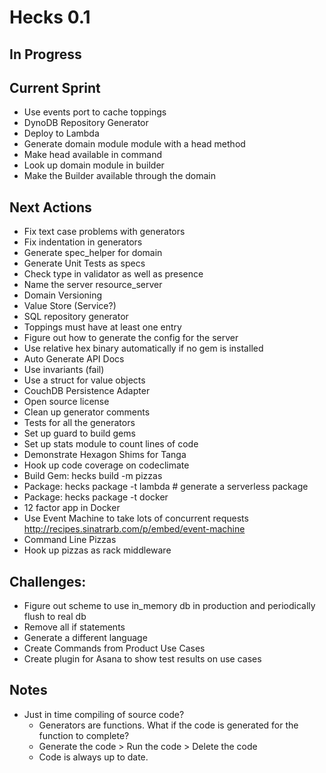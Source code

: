 # Hecks 0.1

## In Progress

## Current Sprint
* Use events port to cache toppings
* DynoDB Repository Generator
* Deploy to Lambda
* Generate domain module module with a head method
* Make head available in command
* Look up domain module in builder
* Make the Builder available through the domain

## Next Actions
* Fix text case problems with generators
* Fix indentation in generators
* Generate spec_helper for domain
* Generate Unit Tests as specs
* Check type in validator as well as presence
* Name the server resource_server
* Domain Versioning
* Value Store (Service?)
* SQL repository generator
* Toppings must have at least one entry
* Figure out how to generate the config for the server
* Use relative hex binary automatically if no gem is installed
* Auto Generate API Docs
* Use invariants (fail)
* Use a struct for value objects
* CouchDB Persistence Adapter
* Open source license
* Clean up generator comments
* Tests for all the generators
* Set up guard to build gems
* Set up stats module to count lines of code
* Demonstrate Hexagon Shims for Tanga
* Hook up code coverage on codeclimate
* Build Gem: hecks build -m pizzas
* Package: hecks package -t lambda # generate a serverless package
* Package: hecks package -t docker
* 12 factor app in Docker
* Use Event Machine to take lots of concurrent requests http://recipes.sinatrarb.com/p/embed/event-machine
* Command Line Pizzas
* Hook up pizzas as rack middleware

## Challenges:
* Figure out scheme to use in_memory db in production and periodically flush to real db
* Remove all if statements
* Generate a different language
* Create Commands from Product Use Cases
* Create plugin for Asana to show test results on use cases

## Notes
* Just in time compiling of source code?
  * Generators are functions.  What if the code is generated for the function to complete?
  * Generate the code > Run the code > Delete the code
  * Code is always up to date.
